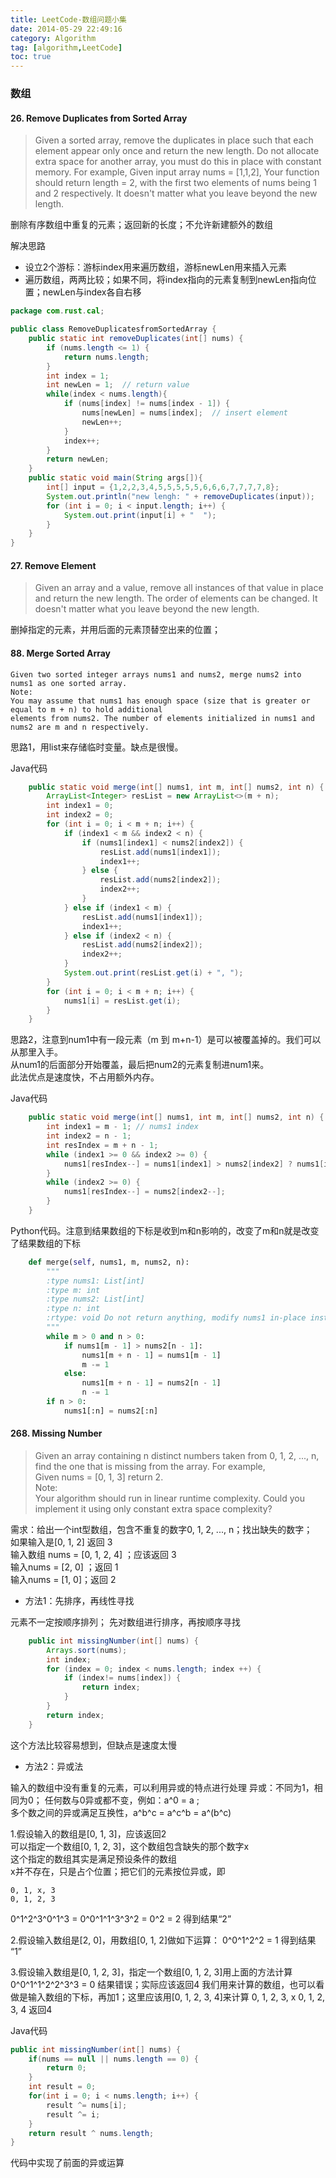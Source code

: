 ```yaml
---
title: LeetCode-数组问题小集
date: 2014-05-29 22:49:16
category: Algorithm
tag: [algorithm,LeetCode]
toc: true
---
```


### 数组
#### 26. Remove Duplicates from Sorted Array
>Given a sorted array, remove the duplicates in place such that each element appear only once and return the new length.
Do not allocate extra space for another array, you must do this in place with constant memory.
For example,
Given input array nums = [1,1,2],
Your function should return length = 2, with the first two elements of nums being 1 and 2 respectively. It doesn't matter what you leave beyond the new length.

删除有序数组中重复的元素；返回新的长度；不允许新建额外的数组

解决思路

* 设立2个游标：游标index用来遍历数组，游标newLen用来插入元素
* 遍历数组，两两比较；如果不同，将index指向的元素复制到newLen指向位置；newLen与index各自右移

```java
package com.rust.cal;

public class RemoveDuplicatesfromSortedArray {
    public static int removeDuplicates(int[] nums) {
        if (nums.length <= 1) {
            return nums.length;
        }
        int index = 1;
        int newLen = 1;  // return value
        while(index < nums.length){
            if (nums[index] != nums[index - 1]) {
                nums[newLen] = nums[index];  // insert element
                newLen++;
            }
            index++;
        }
        return newLen;
    }
    public static void main(String args[]){
        int[] input = {1,2,2,3,4,5,5,5,5,5,6,6,6,7,7,7,7,8};
        System.out.println("new lengh: " + removeDuplicates(input));
        for (int i = 0; i < input.length; i++) {
            System.out.print(input[i] + "  ");
        }
    }
}
```
#### 27. Remove Element
>Given an array and a value, remove all instances of that value in place and return the new length.
The order of elements can be changed. It doesn't matter what you leave beyond the new length.

删掉指定的元素，并用后面的元素顶替空出来的位置；

#### 88. Merge Sorted Array
```
Given two sorted integer arrays nums1 and nums2, merge nums2 into nums1 as one sorted array.
Note:
You may assume that nums1 has enough space (size that is greater or equal to m + n) to hold additional 
elements from nums2. The number of elements initialized in nums1 and nums2 are m and n respectively.
```

思路1，用list来存储临时变量。缺点是很慢。  

Java代码
```java
    public static void merge(int[] nums1, int m, int[] nums2, int n) {
        ArrayList<Integer> resList = new ArrayList<>(m + n);
        int index1 = 0;
        int index2 = 0;
        for (int i = 0; i < m + n; i++) {
            if (index1 < m && index2 < n) {
                if (nums1[index1] < nums2[index2]) {
                    resList.add(nums1[index1]);
                    index1++;
                } else {
                    resList.add(nums2[index2]);
                    index2++;
                }
            } else if (index1 < m) {
                resList.add(nums1[index1]);
                index1++;
            } else if (index2 < n) {
                resList.add(nums2[index2]);
                index2++;
            }
            System.out.print(resList.get(i) + ", ");
        }
        for (int i = 0; i < m + n; i++) {
            nums1[i] = resList.get(i);
        }
    }
```

思路2，注意到num1中有一段元素（m 到 m+n-1）是可以被覆盖掉的。我们可以从那里入手。  
从num1的后面部分开始覆盖，最后把num2的元素复制进num1来。  
此法优点是速度快，不占用额外内存。

Java代码
```java
    public static void merge(int[] nums1, int m, int[] nums2, int n) {
        int index1 = m - 1; // nums1 index
        int index2 = n - 1;
        int resIndex = m + n - 1;
        while (index1 >= 0 && index2 >= 0) {
            nums1[resIndex--] = nums1[index1] > nums2[index2] ? nums1[index1--] : nums2[index2--];
        }
        while (index2 >= 0) {
            nums1[resIndex--] = nums2[index2--];
        }
    }
```

Python代码。注意到结果数组的下标是收到m和n影响的，改变了m和n就是改变了结果数组的下标
```python
    def merge(self, nums1, m, nums2, n):
        """
        :type nums1: List[int]
        :type m: int
        :type nums2: List[int]
        :type n: int
        :rtype: void Do not return anything, modify nums1 in-place instead.
        """
        while m > 0 and n > 0:
            if nums1[m - 1] > nums2[n - 1]:
                nums1[m + n - 1] = nums1[m - 1]
                m -= 1
            else:
                nums1[m + n - 1] = nums2[n - 1]
                n -= 1
        if n > 0:
            nums1[:n] = nums2[:n]
```

#### 268. Missing Number
>Given an array containing n distinct numbers taken from 0, 1, 2, ..., n, find the one that is missing from the array.
For example,  
Given nums = [0, 1, 3] return 2.  
Note:  
Your algorithm should run in linear runtime complexity. Could you implement it using only constant extra space complexity?

需求：给出一个int型数组，包含不重复的数字0, 1, 2, ..., n；找出缺失的数字；  
如果输入是[0, 1, 2] 返回 3  
输入数组 nums = [0, 1, 2, 4] ；应该返回 3  
输入nums = [2, 0] ；返回 1  
输入nums = [1, 0]；返回 2  

* 方法1：先排序，再线性寻找

元素不一定按顺序排列；
先对数组进行排序，再按顺序寻找
```java
    public int missingNumber(int[] nums) {
        Arrays.sort(nums);
        int index;
        for (index = 0; index < nums.length; index ++) {
            if (index!= nums[index]) {
                return index;
            }
        }
        return index;
    }
```
这个方法比较容易想到，但缺点是速度太慢
* 方法2：异或法

输入的数组中没有重复的元素，可以利用异或的特点进行处理
异或：不同为1，相同为0；
任何数与0异或都不变，例如：a^0 = a ;  
多个数之间的异或满足互换性，a^b^c = a^c^b = a^(b^c)

1.假设输入的数组是[0, 1, 3]，应该返回2  
可以指定一个数组[0, 1, 2, 3]，这个数组包含缺失的那个数字x  
这个指定的数组其实是满足预设条件的数组  
x并不存在，只是占个位置；把它们的元素按位异或，即
```
0, 1, x, 3
0, 1, 2, 3
```
0^1^2^3^0^1^3 = 0^0^1^1^3^3^2 = 0^2 = 2   得到结果“2”

2.假设输入数组是[2, 0]，用数组[0, 1, 2]做如下运算：
0^0^1^2^2 = 1  得到结果 “1”

3.假设输入数组是[0, 1, 2, 3]，指定一个数组[0, 1, 2, 3]用上面的方法计算
0^0^1^1^2^2^3^3 = 0  结果错误；实际应该返回4
我们用来计算的数组，也可以看做是输入数组的下标，再加1；这里应该用[0, 1, 2, 3, 4]来计算
0, 1, 2, 3, x
0, 1, 2, 3, 4
返回4

Java代码
```java
public int missingNumber(int[] nums) {
    if(nums == null || nums.length == 0) {
        return 0;
    }
    int result = 0;
    for(int i = 0; i < nums.length; i++) {
        result ^= nums[i];
        result ^= i;
    }
    return result ^ nums.length;
}
```
代码中实现了前面的异或运算
